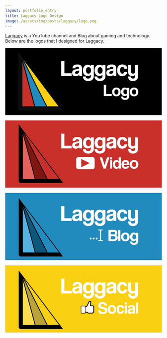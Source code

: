 ```yaml
---
layout: portfolio_entry
title: Laggacy Logo Design
image: /assets/img/posts/laggacy/logo.png
---
```


[Laggacy](http://laggacy.wordpress.com/about) is a YouTube channel and Blog about gaming and technology. Below are the logos that I designed for Laggacy.

![Main Logo](/assets/img/posts/laggacy/logo.png)

![Video Logo](/assets/img/posts/laggacy/video.png)

![Blog Logo](/assets/img/posts/laggacy/blog.png)

![Social Logo](/assets/img/posts/laggacy/social.png)